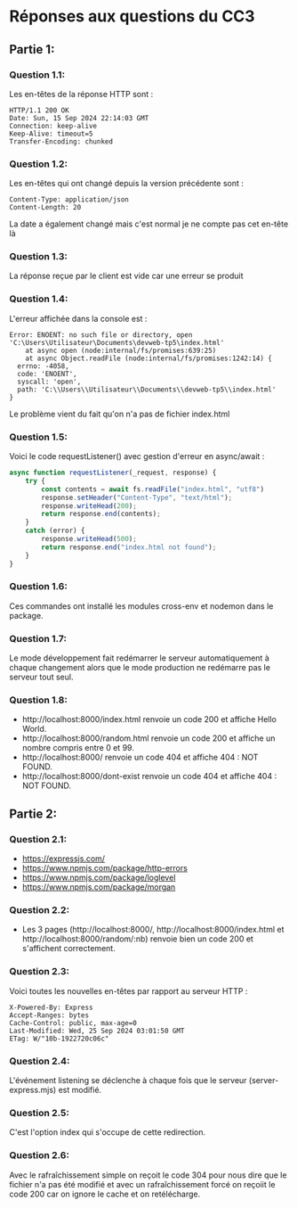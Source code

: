 # Réponses aux questions du CC3

## Partie 1:

### Question 1.1:

Les en-têtes de la réponse HTTP sont :
```
HTTP/1.1 200 OK
Date: Sun, 15 Sep 2024 22:14:03 GMT
Connection: keep-alive
Keep-Alive: timeout=5
Transfer-Encoding: chunked
```

### Question 1.2:

Les en-têtes qui ont changé depuis la version précédente sont :
```
Content-Type: application/json
Content-Length: 20
```
La date a également changé mais c'est normal je ne compte pas cet en-tête là

### Question 1.3:

La réponse reçue par le client est vide car une erreur se produit

### Question 1.4:

L'erreur affichée dans la console est :
```
Error: ENOENT: no such file or directory, open 'C:\Users\Utilisateur\Documents\devweb-tp5\index.html'
    at async open (node:internal/fs/promises:639:25)
    at async Object.readFile (node:internal/fs/promises:1242:14) {
  errno: -4058,
  code: 'ENOENT',
  syscall: 'open',
  path: 'C:\\Users\\Utilisateur\\Documents\\devweb-tp5\\index.html'
}
```
Le problème vient du fait qu'on n'a pas de fichier index.html

### Question 1.5:

Voici le code requestListener() avec gestion d'erreur en async/await :
```javascript
async function requestListener(_request, response) {
    try {
        const contents = await fs.readFile("index.html", "utf8")
        response.setHeader("Content-Type", "text/html");
        response.writeHead(200);
        return response.end(contents);
    }
    catch (error) {
        response.writeHead(500);
        return response.end("index.html not found");
    }
}
```

### Question 1.6:

Ces commandes ont installé les modules cross-env et nodemon dans le package.

### Question 1.7:

Le mode développement fait redémarrer le serveur automatiquement à chaque changement alors que le mode production ne redémarre pas le serveur tout seul.

### Question 1.8:

- http://localhost:8000/index.html renvoie un code 200 et affiche Hello World.
- http://localhost:8000/random.html renvoie un code 200 et affiche un nombre compris entre 0 et 99.
- http://localhost:8000/ renvoie un code 404 et affiche 404 : NOT FOUND.
- http://localhost:8000/dont-exist renvoie un code 404 et affiche 404 : NOT FOUND.

## Partie 2:

### Question 2.1:

- https://expressjs.com/
- https://www.npmjs.com/package/http-errors
- https://www.npmjs.com/package/loglevel
- https://www.npmjs.com/package/morgan

### Question 2.2:

- Les 3 pages (http://localhost:8000/, http://localhost:8000/index.html et http://localhost:8000/random/:nb) renvoie bien un code 200 et s'affichent correctement.

### Question 2.3:

Voici toutes les nouvelles en-têtes par rapport au serveur HTTP :
```
X-Powered-By: Express
Accept-Ranges: bytes
Cache-Control: public, max-age=0
Last-Modified: Wed, 25 Sep 2024 03:01:50 GMT
ETag: W/"10b-1922720c06c"
```

### Question 2.4:

L'événement listening se déclenche à chaque fois que le serveur (server-express.mjs) est modifié.

### Question 2.5:

C'est l'option index qui s'occupe de cette redirection.

### Question 2.6:

Avec le rafraîchissement simple on reçoit le code 304 pour nous dire que le fichier n'a pas été modifié et avec un rafraîchissement forcé on reçoiit le code 200 car on ignore le cache et on retélécharge.

